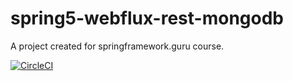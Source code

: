 # spring5-webflux-rest-mongodb
A project created for springframework.guru course.

[![CircleCI](https://circleci.com/gh/svicol/spring5-webflux-rest-mongodb.svg?style=svg)](https://circleci.com/gh/svicol/spring5-webflux-rest-mongodb)
